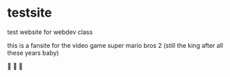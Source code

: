 # testsite
test website for webdev class

this is a fansite for the video game super mario bros 2 (still the king after all these years baby)

:eyes:
:nose:
:tongue:
